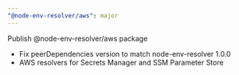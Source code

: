 ```yaml
---
"@node-env-resolver/aws": major
---
```


Publish @node-env-resolver/aws package

- Fix peerDependencies version to match node-env-resolver 1.0.0
- AWS resolvers for Secrets Manager and SSM Parameter Store
